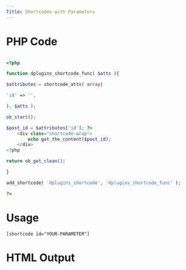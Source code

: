 ```yaml
---
Title: Shortcodes with Parameters
---
```


# PHP Code
```php

<?php

function dplugins_shortcode_func( $atts ){

$attributes = shortcode_atts( array(

'id' => '',

), $atts );

ob_start();

$post_id = $attributes['id']; ?>
    <div class="shortcode-wrap">
        echo get_the_content($post_id);
    </div>
<?php

return ob_get_clean();

}

add_shortcode( 'dplugins_shortcode', 'dplugins_shortcode_func' );

?>


```


# Usage

```
[shortcode id="YOUR-PARAMETER"]
```

# HTML Output

```html


```


